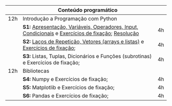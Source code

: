 |     | **Conteúdo programático**                                                                 |    |
|-----|-------------------------------------------------------------------------------------------|----|
| 12h | Introdução a Programação com Python                                                       |    |
|     | **S1:** [Apresentação, Variáveis, Operadores, Input, Condicionais](https://colab.research.google.com/drive/1KTqn4m0F87dZt3yX_BF6Qg3me1PM-Qzw?usp=sharing) e [Exercícios de fixação](https://colab.research.google.com/drive/18x9rVvFUzhxWhHZnXZGlSsH-dF5HPlDb?usp=sharing); [Resolução](https://colab.research.google.com/drive/1118bHAZeuP7gc4DxoE3z32nVsranaueP?usp=sharing)| 4h |
|     | **S2:** [Laços de Repetição, Vetores (arrays e listas)](https://colab.research.google.com/drive/1TO-ImIIbKrqB0pvuUvDtrBFZ2mmGQiS7?usp=sharing) e [Exercícios de fixação](https://colab.research.google.com/drive/1t1Jzn_T6SGhgAPrb3qzm6iaEC-KyJ0aX?usp=sharing);            | 4h |
|     | **S3:** Listas, Tuplas, Dicionários e Funções (subrotinas) e Exercícios de fixação;       | 4h |
| 12h | Bibliotecas                                                                               |    |
|     | **S4:** Numpy e Exercícios de fixação;                                                    | 4h |
|     | **S5:** Matplotlib e Exercícios de fixação;                                               | 4h |
|     | **S6:** Pandas e Exercícios de fixação;                                                   | 4h |
